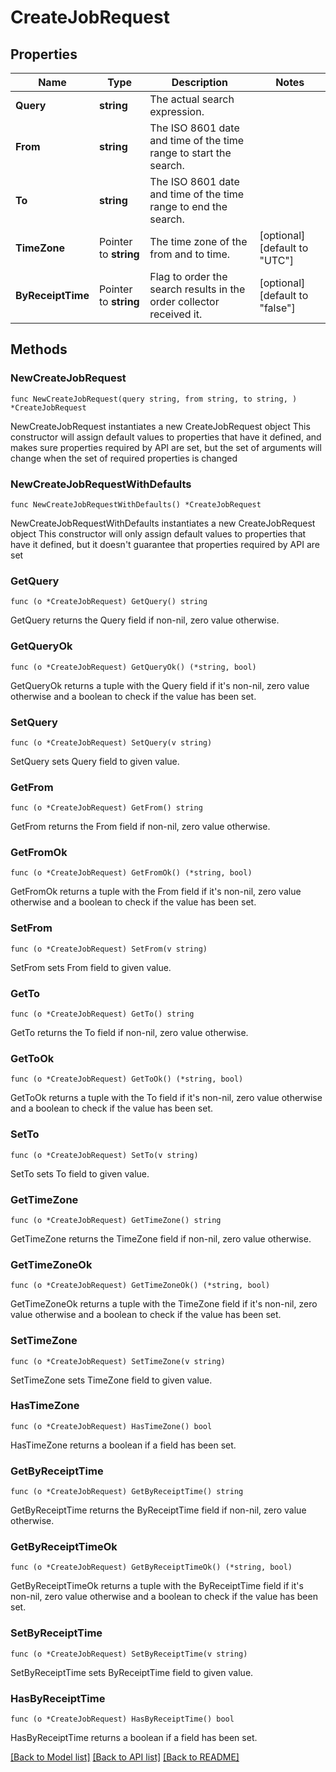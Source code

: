 # CreateJobRequest

## Properties

Name | Type | Description | Notes
------------ | ------------- | ------------- | -------------
**Query** | **string** | The actual search expression. | 
**From** | **string** | The ISO 8601 date and time of the time range to start the search.  | 
**To** | **string** | The ISO 8601 date and time of the time range to end the search.  | 
**TimeZone** | Pointer to **string** | The time zone of the from and to time. | [optional] [default to "UTC"]
**ByReceiptTime** | Pointer to **string** | Flag to order the search results in the order collector received it. | [optional] [default to "false"]

## Methods

### NewCreateJobRequest

`func NewCreateJobRequest(query string, from string, to string, ) *CreateJobRequest`

NewCreateJobRequest instantiates a new CreateJobRequest object
This constructor will assign default values to properties that have it defined,
and makes sure properties required by API are set, but the set of arguments
will change when the set of required properties is changed

### NewCreateJobRequestWithDefaults

`func NewCreateJobRequestWithDefaults() *CreateJobRequest`

NewCreateJobRequestWithDefaults instantiates a new CreateJobRequest object
This constructor will only assign default values to properties that have it defined,
but it doesn't guarantee that properties required by API are set

### GetQuery

`func (o *CreateJobRequest) GetQuery() string`

GetQuery returns the Query field if non-nil, zero value otherwise.

### GetQueryOk

`func (o *CreateJobRequest) GetQueryOk() (*string, bool)`

GetQueryOk returns a tuple with the Query field if it's non-nil, zero value otherwise
and a boolean to check if the value has been set.

### SetQuery

`func (o *CreateJobRequest) SetQuery(v string)`

SetQuery sets Query field to given value.


### GetFrom

`func (o *CreateJobRequest) GetFrom() string`

GetFrom returns the From field if non-nil, zero value otherwise.

### GetFromOk

`func (o *CreateJobRequest) GetFromOk() (*string, bool)`

GetFromOk returns a tuple with the From field if it's non-nil, zero value otherwise
and a boolean to check if the value has been set.

### SetFrom

`func (o *CreateJobRequest) SetFrom(v string)`

SetFrom sets From field to given value.


### GetTo

`func (o *CreateJobRequest) GetTo() string`

GetTo returns the To field if non-nil, zero value otherwise.

### GetToOk

`func (o *CreateJobRequest) GetToOk() (*string, bool)`

GetToOk returns a tuple with the To field if it's non-nil, zero value otherwise
and a boolean to check if the value has been set.

### SetTo

`func (o *CreateJobRequest) SetTo(v string)`

SetTo sets To field to given value.


### GetTimeZone

`func (o *CreateJobRequest) GetTimeZone() string`

GetTimeZone returns the TimeZone field if non-nil, zero value otherwise.

### GetTimeZoneOk

`func (o *CreateJobRequest) GetTimeZoneOk() (*string, bool)`

GetTimeZoneOk returns a tuple with the TimeZone field if it's non-nil, zero value otherwise
and a boolean to check if the value has been set.

### SetTimeZone

`func (o *CreateJobRequest) SetTimeZone(v string)`

SetTimeZone sets TimeZone field to given value.

### HasTimeZone

`func (o *CreateJobRequest) HasTimeZone() bool`

HasTimeZone returns a boolean if a field has been set.

### GetByReceiptTime

`func (o *CreateJobRequest) GetByReceiptTime() string`

GetByReceiptTime returns the ByReceiptTime field if non-nil, zero value otherwise.

### GetByReceiptTimeOk

`func (o *CreateJobRequest) GetByReceiptTimeOk() (*string, bool)`

GetByReceiptTimeOk returns a tuple with the ByReceiptTime field if it's non-nil, zero value otherwise
and a boolean to check if the value has been set.

### SetByReceiptTime

`func (o *CreateJobRequest) SetByReceiptTime(v string)`

SetByReceiptTime sets ByReceiptTime field to given value.

### HasByReceiptTime

`func (o *CreateJobRequest) HasByReceiptTime() bool`

HasByReceiptTime returns a boolean if a field has been set.


[[Back to Model list]](../README.md#documentation-for-models) [[Back to API list]](../README.md#documentation-for-api-endpoints) [[Back to README]](../README.md)


